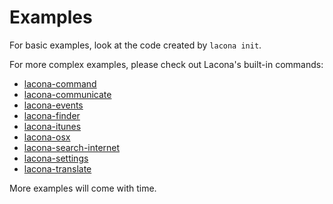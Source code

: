 # Examples

For basic examples, look at the code created by `lacona init`.

For more complex examples, please check out Lacona's built-in commands:

- [lacona-command](https://github.com/laconalabs/lacona-command)
- [lacona-communicate](https://github.com/laconalabs/lacona-communicate)
- [lacona-events](https://github.com/laconalabs/lacona-events)
- [lacona-finder](https://github.com/laconalabs/lacona-finder)
- [lacona-itunes](https://github.com/laconalabs/lacona-itunes)
- [lacona-osx](https://github.com/laconalabs/lacona-osx)
- [lacona-search-internet](https://github.com/laconalabs/lacona-search-internet)
- [lacona-settings](https://github.com/laconalabs/lacona-settings)
- [lacona-translate](https://github.com/laconalabs/lacona-translate)

More examples will come with time.
